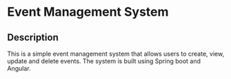 # Event Management System

## Description

This is a simple event management system that allows users to create, view, update and delete events. The system is built using Spring boot and Angular.
